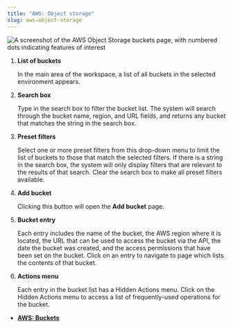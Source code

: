 ```yaml
---
title: "AWS: Object storage"
slug: aws-object-storage
---
```


![A screenshot of the AWS Object Storage buckets page, with numbered dots indicating features of interest](/assets/aws-objectstorage-bucketlist-numdots-es.png)

1. **List of buckets**

    In the main area of the workspace, a list of all buckets in the selected environment appears.

2. **Search box**

    Type in the search box to filter the bucket list. The system will search through the bucket name, region, and URL fields, and returns any bucket that matches the string in the search box.

3. **Preset filters**

    Select one or more preset filters from this drop-down menu to limit the list of buckets to those that match the selected filters. If there is a string in the search box, the system will only display filters that are relevant to the results of that search. Clear the search box to make all preset filters available.

4. **Add bucket**

    Clicking this button will open the **Add bucket** page.

5. **Bucket entry**

    Each entry includes the name of the bucket, the AWS region where it is located, the URL that can be used to access the bucket via the API, the date the bucket was created, and the access permissions that have been set on the bucket. Click on an entry to navigate to page which lists the contents of that bucket.

6. **Actions menu**

    Each entry in the bucket list has a Hidden Actions menu. Click on the Hidden Actions menu to access a list of frequently-used operations for the bucket.

- **[AWS: Buckets](aws-buckets.md)**  
